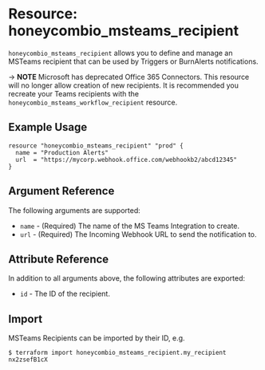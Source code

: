 # Resource: honeycombio_msteams_recipient

`honeycombio_msteams_recipient` allows you to define and manage an MSTeams recipient that can be used by Triggers or BurnAlerts notifications.

-> **NOTE** Microsoft has deprecated Office 365 Connectors.
  This resource will no longer allow creation of new recipients.
  It is recommended you recreate your Teams recipients with the `honeycombio_msteams_workflow_recipient` resource.

## Example Usage

```hcl
resource "honeycombio_msteams_recipient" "prod" {
  name = "Production Alerts"
  url  = "https://mycorp.webhook.office.com/webhookb2/abcd12345"
}
```

## Argument Reference

The following arguments are supported:

* `name` - (Required) The name of the MS Teams Integration to create.
* `url` - (Required) The Incoming Webhook URL to send the notification to.

## Attribute Reference

In addition to all arguments above, the following attributes are exported:

* `id` - The ID of the recipient.

## Import

MSTeams Recipients can be imported by their ID, e.g.

```
$ terraform import honeycombio_msteams_recipient.my_recipient nx2zsefB1cX
```
